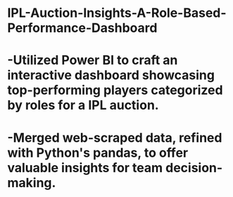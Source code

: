 # IPL-Auction-Insights-A-Role-Based-Performance-Dashboard
# -Utilized Power BI to craft an interactive dashboard showcasing top-performing players categorized by roles for a IPL auction.
# -Merged web-scraped data, refined with Python's pandas, to offer valuable insights for team decision-making.
